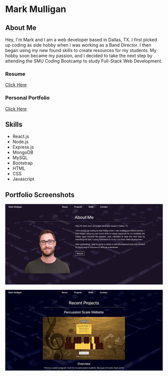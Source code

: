 # Mark Mulligan

## About Me
Hey, I'm Mark and I am a web developer based in Dallas, TX. 
I first picked up coding as side hobby when I was working as a Band Director. I then began using
my new found skills to create resources for my students. My hobby soon became my passion, and I
decided to take the next step by attending the SMU Coding Bootcamp to study Full-Stack Web Development.

### Resume
[Click Here](https://mark-mulligan.github.io/assets/images/MarkMulliganSoftwareDeveloperResume.pdf)

### Personal Portfolio
[Click Here](https://Mark-Mulligan.github.io/)

## Skills
* React.js
* Node.js
* Express.js
* MongoDB
* MySQL
* Bootstrap
* HTML
* CSS
* Javascript

## Portfolio Screenshots
![About Page Screenshot](./assets/images/AboutPageScreenshot.jpg)

![Projects Page Screenshot](./assets/images/ProjectPageScreenshot.jpg)
